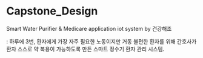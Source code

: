 # Capstone_Design

Smart Water Purifier & Medicare application iot system by 건강해조

: 하루에 3번, 환자에게 가장 자주 필요한 노동이지만 거동 불편한 환자를 위해
간호사가 환자 스스로 약 복용이  가능하도록 만든 스마트 정수기 환자 관리 시스템.

